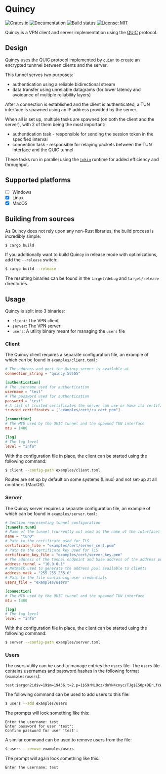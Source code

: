 # Quincy
[![Crates.io](https://img.shields.io/crates/v/quincy.svg)](https://crates.io/crates/quincy)
[![Documentation](https://docs.rs/quincy/badge.svg)](https://docs.rs/quincy/)
[![Build status](https://github.com/M0dEx/quincy/workflows/CI/badge.svg)](https://github.com/M0dEx/quincy/actions?query=workflow%3ACI)
[![License: MIT](https://img.shields.io/badge/License-MIT-blue.svg)](LICENCE)

Quincy is a VPN client and server implementation using the [QUIC](https://en.wikipedia.org/wiki/QUIC) protocol.

## Design
Quincy uses the QUIC protocol implemented by [`quinn`](https://github.com/quinn-rs/quinn) to create an encrypted tunnnel between clients and the server.

This tunnel serves two purposes:
- authentication using a reliable bidirectional stream
- data transfer using unreliable datagrams (for lower latency and avoidance of multiple reliability layers)

After a connection is established and the client is authenticated, a TUN interface is spawned using an IP address provided by the server.

When all is set up, multiple tasks are spawned (on both the client and the server), with 2 of them being the most important:
- authentication task - responsible for sending the session token in the specified interval
- connection task - responsible for relaying packets between the TUN interface and the QUIC tunnel

These tasks run in parallel using the [`tokio`](https://github.com/tokio-rs/tokio) runtime for added efficiency and throughput.

## Supported platforms
- [ ] Windows
- [X] Linux
- [X] MacOS

## Building from sources
As Quincy does not rely upon any non-Rust libraries, the build process is incredibly simple:
```bash
$ cargo build
```
If you additionally want to build Quincy in release mode with optimizations, add the `--release` switch:
```bash
$ cargo build --release
```
The resulting binaries can be found in the `target/debug` and `target/release` directories.

## Usage
Quincy is split into 3 binaries: 
- `client`: The VPN client
- `server`: The VPN server
- `users`: A utility binary meant for managing the `users` file

### Client
The Quincy client requires a separate configuration file, an example of which can be found in `examples/client.toml`:
```toml
# The address and port the Quincy server is available at
connection_string = "quincy:55555"

[authentication]
# The username used for authentication
username = "test"
# The password used for authentication
password = "test"
# A list of trusted certificates the server can use or have its certificate signed by
trusted_certificates = ["examples/cert/ca_cert.pem"]

[connection]
# The MTU used by the QUIC tunnel and the spawned TUN interface
mtu = 1400

[log]
# The log level
level = "info"
```

With the configuration file in place, the client can be started using the following command:
```bash
$ client --config-path examples/client.toml
```

Routes are set up by default on some systems (Linux) and not set-up at all on others (MacOS).

### Server
The Quincy server requires a separate configuration file, an example of which can be found in `examples/server.toml`:
```toml
# Section representing tunnel configuration
[tunnels.tun0]
# Name of the tunnel (currently not used as the name of the interface)
name = "tun0"
# Path to the certificate used for TLS
certificate_file = "examples/cert/server_cert.pem"
# Path to the certificate key used for TLS
certificate_key_file = "examples/cert/server_key.pem"
# The address of the tunnel endpoint and base address of the address pool available to clients
address_tunnel = "10.0.0.1"
# Netmask used to generate the address pool available to clients
address_mask = "255.255.255.0"
# Path to the file containing user credentials
users_file = "examples/users"

[connection]
# The MTU used by the QUIC tunnel and the spawned TUN interface
mtu = 1400

[log]
# The log level
level = "info"
```

With the configuration file in place, the client can be started using the following command:
```bash
$ server --config-path examples/server.toml
```

### Users
The users utility can be used to manage entries the `users` file. 
The `users` file contains usernames and password hashes in the following format (`examples/users`):
```
test:$argon2id$v=19$m=19456,t=2,p=1$S9rMLOcz/dnYN4cnyc/TJg$ES0p+DErLfcWoUJ2tvZlxZSSIGYNUEe0ZpKBDz7MOj0
```

The following command can be used to add users to this file:
```bash
$ users --add examples/users
```

The prompts will look something like this:
```
Enter the username: test 
Enter password for user 'test': 
Confirm password for user 'test': 
```

A similar command can be used to remove users from the file:
```bash
$ users --remove examples/users
```

The prompt will again look something like this:
```
Enter the username: test 
```
